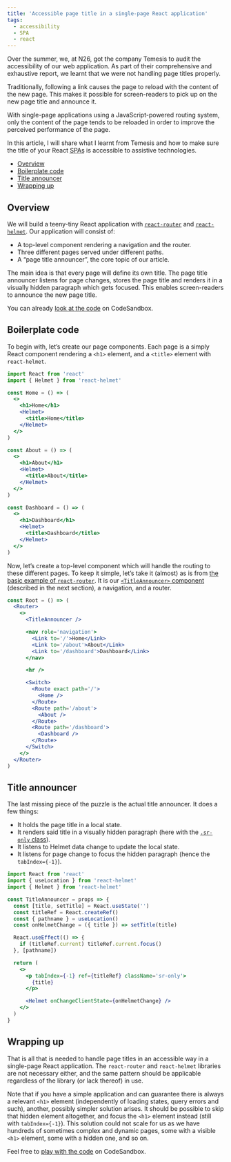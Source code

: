 ```yaml
---
title: 'Accessible page title in a single-page React application'
tags:
  - accessibility
  - SPA
  - react
---
```


Over the summer, we, at N26, got the company Temesis to audit the accessibility of our web application. As part of their comprehensive and exhaustive report, we learnt that we were not handling page titles properly.

Traditionally, following a link causes the page to reload with the content of the new page. This makes it possible for screen-readers to pick up on the new page title and announce it.

With single-page applications using a JavaScript-powered routing system, only the content of the page tends to be reloaded in order to improve the perceived performance of the page.

In this article, I will share what I learnt from Temesis and how to make sure the title of your React <abbr title='Single-Page Applications'>SPAs</abbr> is accessible to assistive technologies.

- [Overview](#overview)
- [Boilerplate code](#boilerplate-code)
- [Title announcer](#title-announcer)
- [Wrapping up](#wrapping-up)

## Overview

We will build a teeny-tiny React application with [`react-router`](https://reacttraining.com/react-router) and [`react-helmet`](https://github.com/nfl/react-helmet). Our application will consist of:

- A top-level component rendering a navigation and the router.
- Three different pages served under different paths.
- A “page title announcer”, the core topic of our article.

The main idea is that every page will define its own title. The page title announcer listens for page changes, stores the page title and renders it in a visually hidden paragraph which gets focused. This enables screen-readers to announce the new page title.

You can already [look at the code](https://codesandbox.io/s/accessible-page-title-in-single-page-react-applications-u9e52) on CodeSandbox.

## Boilerplate code

To begin with, let’s create our page components. Each page is a simply React component rendering a `<h1>` element, and a `<title>` element with `react-helmet`.

```jsx
import React from 'react'
import { Helmet } from 'react-helmet'

const Home = () => (
  <>
    <h1>Home</h1>
    <Helmet>
      <title>Home</title>
    </Helmet>
  </>
)

const About = () => (
  <>
    <h1>About</h1>
    <Helmet>
      <title>About</title>
    </Helmet>
  </>
)

const Dashboard = () => (
  <>
    <h1>Dashboard</h1>
    <Helmet>
      <title>Dashboard</title>
    </Helmet>
  </>
)
```

Now, let’s create a top-level component which will handle the routing to these different pages. To keep it simple, let’s take it (almost) as is from [the basic example of `react-router`](https://reacttraining.com/react-router/web/example/basic). It is our [`<TitleAnnouncer>` component](#title-announcer) (described in the next section), a navigation, and a router.

```jsx
const Root = () => (
  <Router>
    <>
      <TitleAnnouncer />

      <nav role='navigation'>
        <Link to='/'>Home</Link>
        <Link to='/about'>About</Link>
        <Link to='/dashboard'>Dashboard</Link>
      </nav>

      <hr />

      <Switch>
        <Route exact path='/'>
          <Home />
        </Route>
        <Route path='/about'>
          <About />
        </Route>
        <Route path='/dashboard'>
          <Dashboard />
        </Route>
      </Switch>
    </>
  </Router>
)
```

## Title announcer

The last missing piece of the puzzle is the actual title announcer. It does a few things:

- It holds the page title in a local state.
- It renders said title in a visually hidden paragraph (here with the [`.sr-only` class](https://hugogiraudel.com/2016/10/13/css-hide-and-seek/#wrapping-things-up)).
- It listens to Helmet data change to update the local state.
- It listens for page change to focus the hidden paragraph (hence the `tabIndex={-1}`).

```jsx
import React from 'react'
import { useLocation } from 'react-helmet'
import { Helmet } from 'react-helmet'

const TitleAnnouncer = props => {
  const [title, setTitle] = React.useState('')
  const titleRef = React.createRef()
  const { pathname } = useLocation()
  const onHelmetChange = ({ title }) => setTitle(title)

  React.useEffect(() => {
    if (titleRef.current) titleRef.current.focus()
  }, [pathname])

  return (
    <>
      <p tabIndex={-1} ref={titleRef} className='sr-only'>
        {title}
      </p>

      <Helmet onChangeClientState={onHelmetChange} />
    </>
  )
}
```

## Wrapping up

That is all that is needed to handle page titles in an accessible way in a single-page React application. The `react-router` and `react-helmet` libraries are not necessary either, and the same pattern should be applicable regardless of the library (or lack thereof) in use.

Note that if you have a simple application and can guarantee there is always a relevant `<h1>` element (independently of loading states, query errors and such), another, possibly simpler solution arises. It should be possible to skip that hidden element altogether, and focus the `<h1>` element instead (still with `tabIndex={-1}`). This solution could not scale for us as we have hundreds of sometimes complex and dynamic pages, some with a visible `<h1>` element, some with a hidden one, and so on.

Feel free to [play with the code](https://codesandbox.io/s/accessible-page-title-in-single-page-react-applications-u9e52) on CodeSandbox.
